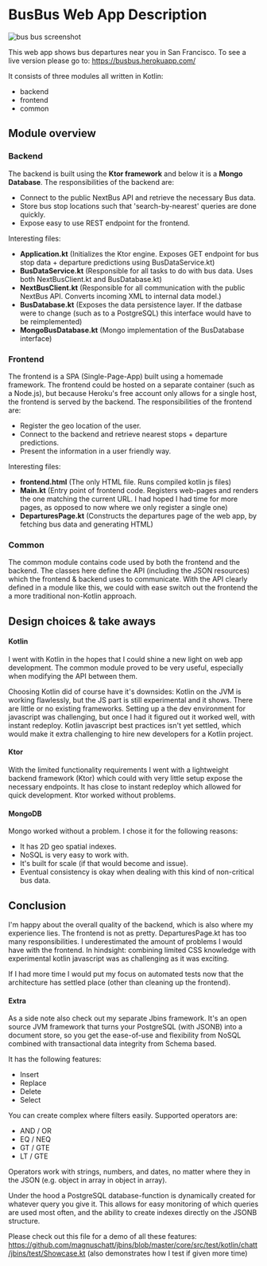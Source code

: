 # BusBus Web App Description
![bus bus screenshot](https://i.imgur.com/EdHePQr.png)

This web app shows bus departures near you in San Francisco.
To see a live version please go to: https://busbus.herokuapp.com/

It consists of three modules all written in Kotlin:
* backend
* frontend
* common

## Module overview
### Backend
The backend is built using the **Ktor framework** and below it is a **Mongo Database**.
The responsibilities of the backend are:
* Connect to the public NextBus API and retrieve the necessary Bus data.
* Store bus stop locations such that 'search-by-nearest' queries are done quickly.
* Expose easy to use REST endpoint for the frontend.

Interesting files:
* **Application.kt** (Initializes the Ktor engine. Exposes GET endpoint
for bus stop data + departure predictions using BusDataService.kt)
* **BusDataService.kt** (Responsible for all tasks to do with bus data.
Uses both NextBusClient.kt and BusDatabase.kt)
* **NextBusClient.kt** (Responsible for all communication with the public
NextBus API. Converts incoming XML to internal data model.)
* **BusDatabase.kt** (Exposes the data persistence layer. If the datbase
were to change (such as to a PostgreSQL) this interface would have
to be reimplemented)
* **MongoBusDatabase.kt** (Mongo implementation of the BusDatabase interface)

### Frontend
The frontend is a SPA (Single-Page-App) built using a homemade framework.
The frontend could be hosted on a separate container (such as a Node.js),
but because Heroku's free account only allows for a single host,
the frontend is served by the backend.
The responsibilities of the frontend are:
* Register the geo location of the user.
* Connect to the backend and retrieve nearest stops + departure predictions.
* Present the information in a user friendly way.

Interesting files:
* **frontend.html** (The only HTML file. Runs compiled kotlin js files)
* **Main.kt** (Entry point of frontend code. Registers web-pages and
renders the one matching the current URL. I had hoped I had time for
more pages, as opposed to now where we only register a single one)
* **DeparturesPage.kt** (Constructs the departures page of the web app,
 by fetching bus data and generating HTML)

### Common
The common module contains code used by both the frontend and the backend.
The classes here define the API (including the JSON resources)
which the frontend & backend uses to communicate.
With the API clearly defined in a module like this,
we could with ease switch out the frontend the a more traditional
non-Kotlin approach.

## Design choices & take aways
#### Kotlin
I went with Kotlin in the hopes that I could shine a new light on web app
development. The common module proved to be very useful, especially when
modifying the API between them.

Choosing Kotlin did of course have it's downsides:
Kotlin on the JVM is working flawlessly, but the JS part is still
experimental and it shows. There are little or no
existing frameworks. Setting up a the dev environment for javascript
was challenging, but once I had it figured out it worked well, with instant
redeploy. Kotlin javascript best practices isn't yet settled,
which would make it extra challenging to hire new developers for
a Kotlin project.

#### Ktor
With the limited functionality requirements I went with a lightweight
backend framework (Ktor) which could with very little setup expose
the necessary endpoints. It has close to instant redeploy which allowed
for quick development. Ktor worked without problems.

#### MongoDB
Mongo worked without a problem. I chose it for the following reasons:
* It has 2D geo spatial indexes.
* NoSQL is very easy to work with.
* It's built for scale (if that would become and issue).
* Eventual consistency is okay when dealing with this kind of non-critical bus data.

## Conclusion
I'm happy about the overall quality of the backend,
which is also where my experience lies. The frontend is not
as pretty. DeparturesPage.kt has too many responsibilities.
I underestimated the amount of problems I would have with the frontend.
In hindsight: combining limited CSS knowledge with experimental kotlin
javascript was as challenging as it was exciting.

If I had more time I would put my focus on automated tests
now that the architecture has settled place (other than
cleaning up the frontend).

#### Extra
As a side note also check out my separate Jbins framework.
It's an open source JVM framework that turns your PostgreSQL
(with JSONB) into a document store, so you get the ease-of-use
and flexibility from NoSQL combined with transactional data integrity
from Schema based.

It has the following features:
* Insert
* Replace
* Delete
* Select

You can create complex where filters easily. Supported operators are:
* AND / OR
* EQ / NEQ
* GT / GTE
* LT / GTE

Operators work with strings, numbers, and dates, no matter where they
in the JSON (e.g. object in array in object in array).

Under the hood a PostgreSQL database-function is dynamically created for
whatever query you give it. This allows for easy monitoring of which
queries are used most often, and the ability to create indexes
directly on the JSONB structure.

Please check out this file for a demo of all these features:
https://github.com/magnuschatt/jbins/blob/master/core/src/test/kotlin/chatt/jbins/test/Showcase.kt
(also demonstrates how I test if given more time)
